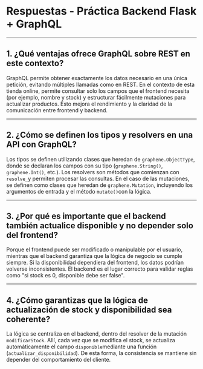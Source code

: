 # Respuestas - Práctica Backend Flask + GraphQL

---

## 1. ¿Qué ventajas ofrece GraphQL sobre REST en este contexto?

GraphQL permite obtener exactamente los datos necesario en una única petición, evitando múltiples llamadas como en REST. En el contexto de esta tienda online, permite consultar solo los campos que el frontend necesita (por ejemplo, nombre y stock) y estructurar fácilmente mutaciones para actualizar productos. Esto mejora el rendimiento y la claridad de la comunicación entre frontend y backend.

---

## 2. ¿Cómo se definen los tipos y resolvers en una API con GraphQL?

Los tipos se definen utilizando clases que heredan de `graphene.ObjectType`, donde se declaran los campos con su tipo (`graphene.String()`, `graphene.Int()`, etc.).
Los resolvers son métodos que comienzan con `resolve_`y permiten procesar las consultas. En el caso de las mutaciones, se definen como clases que heredan de `graphene.Mutation`, incluyendo los argumentos de entrada y el método `mutate()`con la lógica.

---

## 3. ¿Por qué es importante que el backend también actualice disponible y no depender solo del frontend?

Porque el frontend puede ser modificado o manipulable por el usuario, mientras que el backend garantiza que la lógica de negocio se cumple siempre. Si la disponibilidad dependiera del frontend, los datos podrían volverse inconsistentes. El backend es el lugar correcto para validar reglas como "si stock es 0, disponible debe ser false".

---

## 4. ¿Cómo garantizas que la lógica de actualización de stock y disponibilidad sea coherente?

La lógica se centraliza en el backend, dentro del resolver de la mutación `modificarStock`. Allí, cada vez que se modifica el stock, se actualiza automáticamente el campo `disponible`mediante una función (`actualizar_disponibilidad`). De esta forma, la consistencia se mantiene sin depender del comportamiento del cliente.
